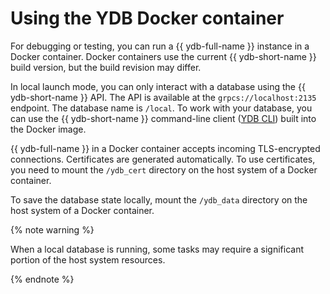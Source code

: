 # Using the YDB Docker container

For debugging or testing, you can run a {{ ydb-full-name }} instance in a Docker container. Docker containers use the current {{ ydb-short-name }} build version, but the build revision may differ.

In local launch mode, you can only interact with a database using the {{ ydb-short-name }} API. The API is available at the `grpcs://localhost:2135` endpoint. The database name is `/local`. To work with your database, you can use the {{ ydb-short-name }} command-line client ([YDB CLI](../../../reference/ydb-cli/index.md)) built into the Docker image.

{{ ydb-full-name }} in a Docker container accepts incoming TLS-encrypted connections. Certificates are generated automatically. To use certificates, you need to mount the `/ydb_cert`  directory on the host system of a Docker container.

To save the database state locally, mount the `/ydb_data` directory on the host system of a Docker container.

{% note warning %}

When a local database is running, some tasks may require a significant portion of the host system resources.

{% endnote %}
